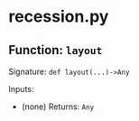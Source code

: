 # recession.py

## Function: `layout`

Signature: `def layout(...)->Any`

Inputs:
- (none)
Returns: `Any`
